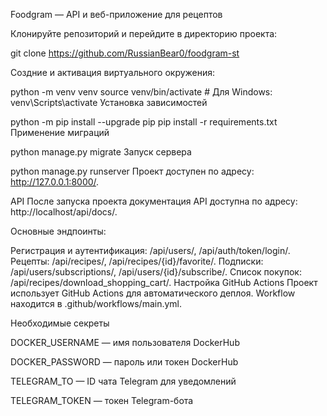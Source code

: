 Foodgram — API и веб-приложение для рецептов

Клонируйте репозиторий и перейдите в директорию проекта:

git clone https://github.com/RussianBear0/foodgram-st

Создние и активация виртуального окружения:

python -m venv venv
source venv/bin/activate  # Для Windows: venv\Scripts\activate
Установка зависимостей

python -m pip install --upgrade pip
pip install -r requirements.txt
Применение миграций

python manage.py migrate
Запуск сервера

python manage.py runserver
Проект  доступен по адресу: http://127.0.0.1:8000/.

API
После запуска проекта документация API доступна по адресу: http://localhost/api/docs/.

Основные эндпоинты:

Регистрация и аутентификация: /api/users/, /api/auth/token/login/.
Рецепты: /api/recipes/, /api/recipes/{id}/favorite/.
Подписки: /api/users/subscriptions/, /api/users/{id}/subscribe/.
Список покупок: /api/recipes/download_shopping_cart/.
Настройка GitHub Actions
Проект использует GitHub Actions для автоматического деплоя. Workflow находится в .github/workflows/main.yml.

Необходимые секреты

DOCKER_USERNAME — имя пользователя DockerHub

DOCKER_PASSWORD — пароль или токен DockerHub

TELEGRAM_TO — ID чата Telegram для уведомлений

TELEGRAM_TOKEN — токен Telegram-бота
